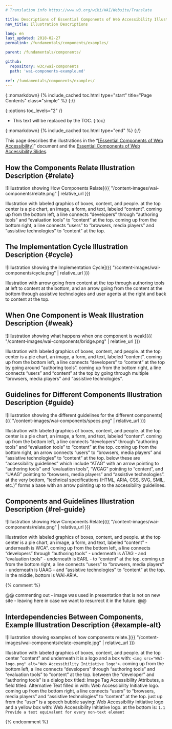 ```yaml
---
# Translation info https://www.w3.org/wiki/WAI/Website/Translate

title: Descriptions of Essential Components of Web Accessibility Illustrations
nav_title: Illustration Descriptions

lang: en
last_updated: 2018-02-27
permalink: /fundamentals/components/examples/

parent: /fundamentals/components/

github:
  repository: w3c/wai-components
  path: 'wai-components-example.md'
  
ref: /fundamentals/components/examples/  
---
```


{::nomarkdown}
{% include_cached toc.html type="start" title="Page Contents" class="simple" %}
{:/}

{::options toc_levels="2" /}

-   This text will be replaced by the TOC.
{:toc}

{::nomarkdown}
{% include_cached toc.html type="end" %}
{:/}

This page describes the illustrations in the “[[Essential Components of Web Accessibility]](/standards/components/)” document and the [Essential Components of Web Accessibility Slides](http://www.w3.org/WAI/intro/components-slides).

## How the Components Relate Illustration Description {#relate}

![Illustration showing How Components Relate]({{ "/content-images/wai-components/relate.png" | relative_url }})

Illustration with labeled graphics of boxes, content, and people. at the top center is a pie chart, an image, a form, and text, labeled “content”. coming up from the bottom left, a line connects “developers” through “authoring tools” and “evaluation tools” to “content” at the top. coming up from the bottom right, a line connects “users” to “browsers, media players” and “assistive technologies” to “content” at the top.

## The Implementation Cycle Illustration Description {#cycle}

![Illustration showing the Implementation Cycle]({{ "/content-images/wai-components/cycle.png" | relative_url }})

Illustration with arrow going from content at the top through authoring tools at left to content at the bottom, and an arrow going from the content at the bottom through assistive technologies and user agents at the right and back to content at the top.

## When One Component is Weak Illustration Description {#weak}

![Illustration showing what happens when one component is
weak]({{ "/content-images/wai-components/bridge.png" | relative_url }})

Illustration with labeled graphics of boxes, content, and people. at the top center is a pie chart, an image, a form, and text, labeled “content”. coming up from the bottom left, a line connects “developers” to “content” at the top by going around “authoring tools”. coming up from the bottom right, a line connects “users” and “content” at the top by going through multiple “browsers, media players” and “assistive technologies”.

## Guidelines for Different Components Illustration Description {#guide}

![Illustration showing the different guidelines for the different
components]({{ "/content-images/wai-components/specs.png" | relative_url }})

Illustration with labeled graphics of boxes, content, and people. at the top center is a pie chart, an image, a form, and text, labeled “content”. coming up from the bottom left, a line connects “developers” through “authoring tools” and “evaluation tools” to “content” at the top. coming up from the bottom right, an arrow connects “users” to “browsers, media players” and “assistive technologies” to “content” at the top. below these are “accessibility guidelines” which include “ATAG” with an arrow pointing to “authoring tools” and “evaluation tools”, “WCAG” pointing to “content”, and “UAAG” pointing to “browsers, media players” and “assistive technologies”. at the very bottom, “technical specifications (HTML, ARIA, CSS, SVG, SMIL, etc.)” forms a base with an arrow pointing up to the accessibility guidelines.

## Components and Guidelines Illustration Description {#rel-guide}

![Illustration showing How Components
Relate]({{ "/content-images/wai-components/relate.png" | relative_url }})

Illustration with labeled graphics of boxes, content, and people. at the top center is a pie chart, an image, a form, and text, labeled “content” - underneath is WCA". coming up from the bottom left, a line connects “developers” through “authoring tools” - underneath is ATAG - and “evaluation tools” - underneath is EARL - to “content” at the top. coming up from the bottom right, a line connects “users” to “browsers, media players” - underneath is UAAG - and “assistive technologies” to “content” at the top. In the middle, bottom is WAI-ARIA.

{% comment %}

@@ commenting out - image was used in presentation that is not on new site - leaving here in case we want to resurrect it in the future. @@

## Interdependencies Between Components, Example Illustration Description {#example-alt}

![Illustration showing examples of how components
relate.]({{ "/content-images/wai-components/relate-example.jpg" | relative_url }})

Illustration with labeled graphics of boxes, content, and people. at the top center "content" and underneath it is a logo and a box with: `<img src="WAI-logo.png" alt="Web Accessibility Initiative logo">`. coming up from the bottom left, a line connects “developers” through “authoring tools” and “evaluation tools” to “content” at the top. between the “developer” and “authoring tools” is a dialog box titled: Image Tag Accessibility Attributes, a field titled: Alternative Text filled in with: Web Accessibility Initiative logo. coming up from the bottom right, a line connects “users” to “browsers, media players” and “assistive technologies” to “content” at the top. just up from the “user” is a speech bubble saying: Web Accessibility Initiative logo and a yellow box with: Web Accessibility Initiative logo. at the bottom is: `1.1 Provide a text equivalent for every non-text element` 

{% endcomment %}
